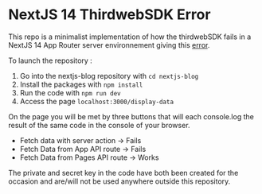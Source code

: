 # NextJS 14 ThirdwebSDK Error
This repo is a minimalist implementation of how the thirdwebSDK fails in a NextJS 14 App Router server environnement giving this [error](https://pastebin.com/tWXZSEUm).

To launch the repository :
1. Go into the nextjs-blog repository with `cd nextjs-blog`
2. Install the packages with `npm install`
3. Run the code with `npm run dev`
4. Access the page `localhost:3000/display-data`

On the page you will be met by three buttons that will each console.log the result of the same code in the console of your browser.
- Fetch data with server action -> Fails
- Fetch Data from App API route -> Fails
- Fetch Data from Pages API route -> Works

The private and secret key in the code have both been created for the occasion and are/will not be used anywhere outside this repository.
